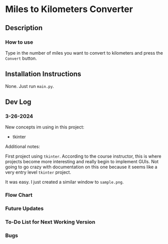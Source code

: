 # Miles to Kilometers Converter

## Description

### **How to use**

Type in the number of miles you want to convert to kilometers and press the `Convert` button.

## Installation Instructions

None. Just run `main.py`.

## Dev Log

### 3-26-2024

New concepts im using in this project:

* tkinter

Additional notes:

First project using `tkinter`. According to the course instructor, this is where projects become more interesting and really begin to implement GUIs. Not going to go crazy with documentation on this one because it seems like a very entry level `tkinter` project.

It was easy. I just created a similar window to `sample.png`.

### **Flow Chart**

### **Future Updates**

### **To-Do List for Next Working Version**

### **Bugs**
